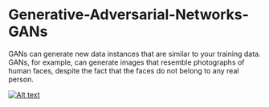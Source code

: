 # Generative-Adversarial-Networks-GANs
GANs can generate new data instances that are similar to your training data. GANs, for example, can generate images that resemble photographs of human faces, despite the fact that the faces do not belong to any real person.


[![Alt text](https://github.com/Mr-TalhaIlyas/Fornt-End-API-or-GUI-for-Computer-Vision-Projects/blob/master/screens/mq1.jpg)](https://www.youtube.com/watch?v=HLmQur8XEg8&ab_channel=TalhaIlyas)
